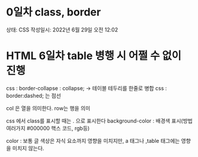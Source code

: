 # 0일차 class, border

상태: CSS
작성일시: 2022년 6월 29일 오전 12:02

# HTML 6일차 table 병행 시 어쩔 수 없이 진행

css : border-collapse : collapse; → 테이블 테두리를 한줄로 병합
css : border:dashed; 는 점선

col 은 열을 의미한다.
row는 행을 의미

css 에서 class를 표시할 때는 . 으로 표시한다
background-color : 배경색 표시(방법 여러가지 #000000 핵스 코드, rgb등)

color : 보통 글 색상은 자식 요소까지 영향을 미치지만, a 태그나 ,table 태그에는 영향을 미치지 않는다.